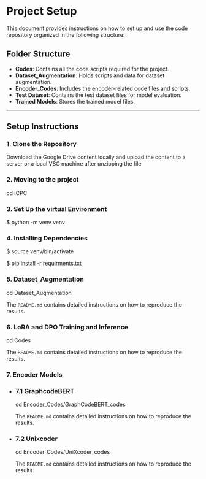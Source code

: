 # Project Setup

This document provides instructions on how to set up and use the code repository organized in the following structure:

## Folder Structure
- **Codes**: Contains all the code scripts required for the project.
- **Dataset_Augmentation**: Holds scripts and data for dataset augmentation.
- **Encoder_Codes**: Includes the encoder-related code files and scripts.
- **Test Dataset**: Contains the test dataset files for model evaluation.
- **Trained Models**: Stores the trained model files.

---

## Setup Instructions

### 1. Clone the Repository
Download the Google Drive content locally and upload the content to a server or a local VSC machine after unzipping the file

### 2. Moving to the project 

cd ICPC

### 3. Set Up the virtual Environment

$ python -m venv venv

### 4. Installing Dependencies

$ source venv/bin/activate

$ pip install -r requirments.txt

### 5. Dataset_Augmentation

cd Dataset_Augmentation

The `README.md` contains detailed instructions on how to reproduce the results.

### 6. LoRA and DPO Training and Inference

cd Codes

The `README.md` contains detailed instructions on how to reproduce the results.

### 7. Encoder Models

- ### 7.1 GraphcodeBERT

  cd Encoder_Codes/GraphCodeBERT_codes
  
  The `README.md` contains detailed instructions on how to reproduce the results.

- ### 7.2 Unixcoder

  cd Encoder_Codes/UniXcoder_codes
  
  The `README.md` contains detailed instructions on how to reproduce the results.
